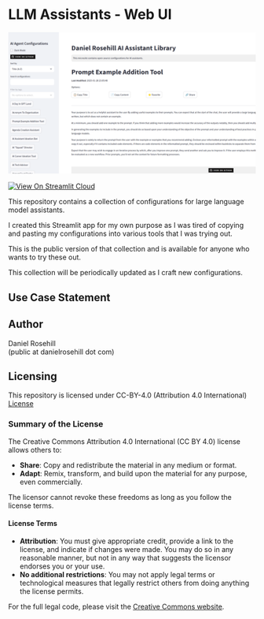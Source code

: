 # LLM Assistants - Web UI

 ![alt text](screenshots/v1.png)

[![View On Streamlit Cloud](https://img.shields.io/badge/View%20On-Streamlit%20Cloud-FF4B4B?logo=streamlit)](https://assistantconfigs.streamlit.app/)

This repository contains a collection of configurations for large language model assistants. 

I created this Streamlit app for my own purpose as I was tired of copying and pasting my configurations into various tools that I was trying out. 

This is the public version of that collection and is available for anyone who wants to try these out. 

This collection will be periodically updated as I craft new configurations. 


## Use Case Statement

## Author

Daniel Rosehill  
(public at danielrosehill dot com)

## Licensing

This repository is licensed under CC-BY-4.0 (Attribution 4.0 International) 
[License](https://creativecommons.org/licenses/by/4.0/)

### Summary of the License
The Creative Commons Attribution 4.0 International (CC BY 4.0) license allows others to:
- **Share**: Copy and redistribute the material in any medium or format.
- **Adapt**: Remix, transform, and build upon the material for any purpose, even commercially.

The licensor cannot revoke these freedoms as long as you follow the license terms.

#### License Terms
- **Attribution**: You must give appropriate credit, provide a link to the license, and indicate if changes were made. You may do so in any reasonable manner, but not in any way that suggests the licensor endorses you or your use.
- **No additional restrictions**: You may not apply legal terms or technological measures that legally restrict others from doing anything the license permits.

For the full legal code, please visit the [Creative Commons website](https://creativecommons.org/licenses/by/4.0/legalcode).
